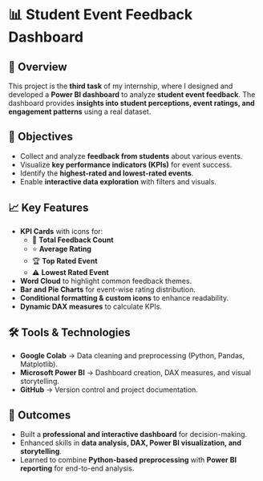 # 📊 Student Event Feedback Dashboard

## 📌 Overview
This project is the **third task** of my internship, where I designed and developed a **Power BI dashboard** to analyze **student event feedback**. The dashboard provides **insights into student perceptions, event ratings, and engagement patterns** using a real dataset.

## 🎯 Objectives
* Collect and analyze **feedback from students** about various events.
* Visualize **key performance indicators (KPIs)** for event success.
* Identify the **highest-rated and lowest-rated events**.
* Enable **interactive data exploration** with filters and visuals.

## 📈 Key Features
* **KPI Cards** with icons for:
  * 📝 **Total Feedback Count**
  * ⭐ **Average Rating**
  * 🏆 **Top Rated Event**
  * ⚠️ **Lowest Rated Event**
* **Word Cloud** to highlight common feedback themes.
* **Bar and Pie Charts** for event-wise rating distribution.
* **Conditional formatting & custom icons** to enhance readability.
* **Dynamic DAX measures** to calculate KPIs.

## 🛠️ Tools & Technologies
* **Google Colab** → Data cleaning and preprocessing (Python, Pandas, Matplotlib).
* **Microsoft Power BI** → Dashboard creation, DAX measures, and visual storytelling.
* **GitHub** → Version control and project documentation.

## 🚀 Outcomes
* Built a **professional and interactive dashboard** for decision-making.
* Enhanced skills in **data analysis, DAX, Power BI visualization, and storytelling**.
* Learned to combine **Python-based preprocessing** with **Power BI reporting** for end-to-end analysis.

